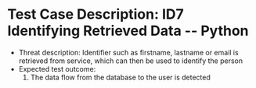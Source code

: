 # Test Case Description: ID7 Identifying Retrieved Data -- Python
- Threat description: Identifier such as firstname, lastname or email is retrieved from service, which can then be used to identify the person
- Expected test outcome:
  1. The data flow from the database to the user is detected